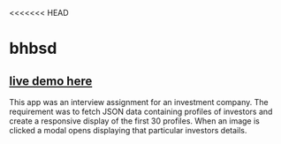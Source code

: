 <<<<<<< HEAD

# bhbsd

## [live demo here](https://naftalib.github.io/bhbsd/)

This app was an interview assignment for an investment company.
The requirement was to fetch JSON data containing profiles of investors and create a responsive display of the first 30 profiles. When an image is clicked a modal opens displaying that particular investors details.
